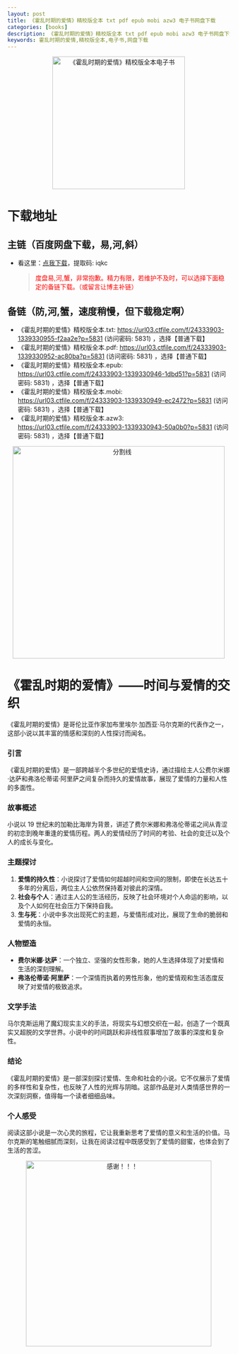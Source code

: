 ```yaml
---
layout: post
title: 《霍乱时期的爱情》精校版全本 txt pdf epub mobi azw3 电子书网盘下载
categories: [books]
description: 《霍乱时期的爱情》精校版全本 txt pdf epub mobi azw3 电子书网盘下载：https://qweree.cn/index.php/525/
keywords: 霍乱时期的爱情,精校版全本,电子书,网盘下载
---
```


<div align="center"><img src="http://qweree.cn/wp-content/uploads/2024/08/huo-luan-shi-qi-de-ai-qing-tuya.jpg" alt="《霍乱时期的爱情》精校版全本电子书" width="300px" height="auto"></div>

# 下载地址

## 主链（百度网盘下载，易,河,斜）

- 看这里：[点我下载](https://pan.baidu.com/s/1iMXUbSbtZQZjDcqDmnWUyw?pwd=iqkc)，提取码: iqkc

  > <p style="color:red" >度盘易,河,蟹，非常抱歉。精力有限，若维护不及时，可以选择下面稳定的备链下载。（或留言让博主补链）</p>

## 备链（防,河,蟹，速度稍慢，但下载稳定啊）

- 《霍乱时期的爱情》精校版全本.txt: <https://url03.ctfile.com/f/24333903-1339330955-f2aa2e?p=5831> (访问密码: 5831) ，选择【普通下载】
- 《霍乱时期的爱情》精校版全本.pdf: <https://url03.ctfile.com/f/24333903-1339330952-ac80ba?p=5831> (访问密码: 5831) ，选择【普通下载】
- 《霍乱时期的爱情》精校版全本.epub: <https://url03.ctfile.com/f/24333903-1339330946-1dbd51?p=5831> (访问密码: 5831) ，选择【普通下载】
- 《霍乱时期的爱情》精校版全本.mobi: <https://url03.ctfile.com/f/24333903-1339330949-ec2472?p=5831> (访问密码: 5831) ，选择【普通下载】
- 《霍乱时期的爱情》精校版全本.azw3: <https://url03.ctfile.com/f/24333903-1339330943-50a0b0?p=5831> (访问密码: 5831) ，选择【普通下载】

<div align="center"><img src="https://pic.imgdb.cn/item/6612476468eb935713c85291.gif" alt="分割线" width="480px" height="auto"/></div>

# 《霍乱时期的爱情》——时间与爱情的交织

《霍乱时期的爱情》是哥伦比亚作家加布里埃尔·加西亚·马尔克斯的代表作之一，这部小说以其丰富的情感和深刻的人性探讨而闻名。

### 引言

《霍乱时期的爱情》是一部跨越半个多世纪的爱情史诗，通过描绘主人公费尔米娜·达萨和弗洛伦蒂诺·阿里萨之间复杂而持久的爱情故事，展现了爱情的力量和人性的多面性。

### 故事概述

小说以 19 世纪末的加勒比海岸为背景，讲述了费尔米娜和弗洛伦蒂诺之间从青涩的初恋到晚年重逢的爱情历程。两人的爱情经历了时间的考验、社会的变迁以及个人的成长与变化。

### 主题探讨

1. **爱情的持久性**：小说探讨了爱情如何超越时间和空间的限制，即使在长达五十多年的分离后，两位主人公依然保持着对彼此的深情。
2. **社会与个人**：通过主人公的生活经历，反映了社会环境对个人命运的影响，以及个人如何在社会压力下保持自我。
3. **生与死**：小说中多次出现死亡的主题，与爱情形成对比，展现了生命的脆弱和爱情的永恒。

### 人物塑造

- **费尔米娜·达萨**：一个独立、坚强的女性形象，她的人生选择体现了对爱情和生活的深刻理解。
- **弗洛伦蒂诺·阿里萨**：一个深情而执着的男性形象，他的爱情观和生活态度反映了对爱情的极致追求。

### 文学手法

马尔克斯运用了魔幻现实主义的手法，将现实与幻想交织在一起，创造了一个既真实又超脱的文学世界。小说中的时间跳跃和非线性叙事增加了故事的深度和复杂性。

### 结论

《霍乱时期的爱情》是一部深刻探讨爱情、生命和社会的小说。它不仅展示了爱情的多样性和复杂性，也反映了人性的光辉与阴暗。这部作品是对人类情感世界的一次深刻洞察，值得每一个读者细细品味。

### 个人感受

阅读这部小说是一次心灵的旅程，它让我重新思考了爱情的意义和生活的价值。马尔克斯的笔触细腻而深刻，让我在阅读过程中既感受到了爱情的甜蜜，也体会到了生活的苦涩。

<div align="center"><img src="https://pic.imgdb.cn/item/661246bf68eb935713c7f81c.gif" alt="感谢！！！" width="420px" height="auto"/></div>
